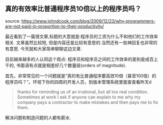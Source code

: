 真的有效率比普通程序员10倍以上的程序员吗？
---
source: https://www.johndcook.com/blog/2009/12/23/why-programmers-are-not-paid-in-proportion-to-their-productivity/

最近看到了一篇很文章,标题的大意就是:程序员的工资为什么不和他们的工作效率相关. 文章虽然比较短, 但是内容还是比较有意思的.当然还有一些神回复也非常的有意思.
今天就和大家简单聊聊这边文章.

目前越来越多的人认同这个观点: 程序员和程序员之间的工作效率的差别是成百上千的, 书面语有点就是相差好几个数量级(orders of magnitude).

首先，非常常见的一个问题就是“真的有比普通程序要高效10倍（甚至100倍）的程序员吗？”。环视下你的四周的开发人员，到版本管理系统里面查查看昨天d


> thanks for reminding us of an irrational, but all too real condition. Sometimes at work I ask if anyone can explain to me why my company pays a contractor to make mistakes and then pays me to fix them.

解决问题和制造问题的人都有薪水.

<!--stackedit_data:
eyJoaXN0b3J5IjpbMTU5MjQ2ODAwNSwzOTMxMjYzMTEsLTE2Mj
QzMjQwMzVdfQ==
-->